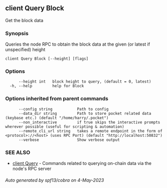 ## client Query Block

Get the block data

### Synopsis

Queries the node RPC to obtain the block data at the given (or latest if unspecified) height

```
client Query Block [--height] [flags]
```

### Options

```
      --height int   block height to query, (default = 0, latest)
  -h, --help         help for Block
```

### Options inherited from parent commands

```
      --config string           Path to config
      --data_dir string         Path to store pocket related data (keybase etc.) (default "/home/harry/.pocket")
      --non_interactive         if true skips the interactive prompts wherever possible (useful for scripting & automation)
      --remote_cli_url string   takes a remote endpoint in the form of <protocol>://<host> (uses RPC Port) (default "http://localhost:50832")
      --verbose                 Show verbose output
```

### SEE ALSO

* [client Query](client_Query.md)	 - Commands related to querying on-chain data via the node's RPC server

###### Auto generated by spf13/cobra on 4-May-2023

